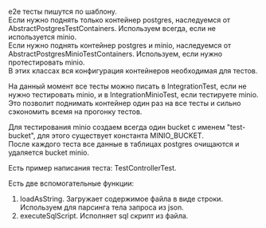 e2e тесты пишутся по шаблону.  
Если нужно поднять только контейнер postgres, наследуемся от AbstractPostgresTestContainers. Используем всегда, если не
используется minio.  
Если нужно поднять контейнер postgres и minio, наследуемся от AbstractPostgresMinioTestContainers. Используем, если
нужно протестировать minio.  
В этих классах вся конфигурация контейнеров необходимая для тестов.  

На данный момент все тесты можно писать в IntegrationTest, если не нужно тестировать minio, и в IntegrationMinioTest, если тестируете minio.  
Это позволит поднимать контейнер один раз на все тесты и сильно сэкономить всемя на прогонку тестов.

Для тестирования minio создаем всегда один bucket с именем "test-bucket", для этого существует константа MINIO_BUCKET.  
После каждого теста все данные в таблицах postgres очищаются и удаляется bucket minio.

Есть пример написания теста: TestControllerTest.

Есть две вспомогательные функции:

1. loadAsString. Загружает содержимое файла в виде строки. Используем для парсинга тела запроса из json.
2. executeSqlScript. Исполняет sql скрипт из файла.